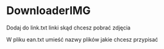 # DownloaderIMG

Dodaj do link.txt linki skąd chcesz pobrać zdjęcia

W pliku ean.txt umieść nazwy plików jakie chcesz przypisać
